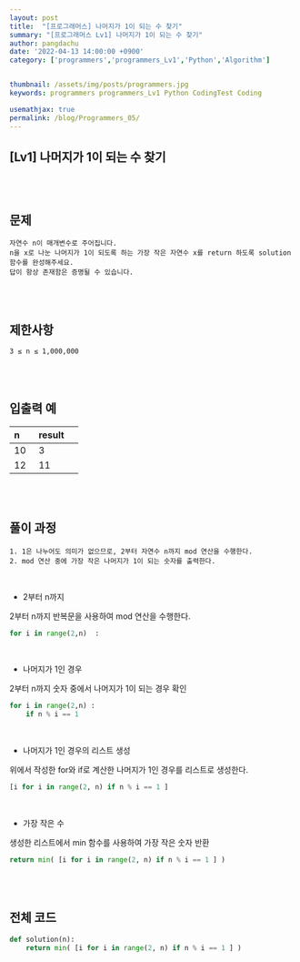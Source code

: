 ```yaml
---
layout: post
title:  "[프로그래머스] 나머지가 1이 되는 수 찾기"
summary: "[프로그래머스 Lv1] 나머지가 1이 되는 수 찾기"
author: pangdachu
date: '2022-04-13 14:00:00 +0900'
category: ['programmers','programmers_Lv1','Python','Algorithm']


thumbnail: /assets/img/posts/programmers.jpg
keywords: programmers programmers_Lv1 Python CodingTest Coding

usemathjax: true
permalink: /blog/Programmers_05/
---
```


## [Lv1] 나머지가 1이 되는 수 찾기
<br>
<br>


문제
---------
```
자연수 n이 매개변수로 주어집니다.     
n을 x로 나눈 나머지가 1이 되도록 하는 가장 작은 자연수 x를 return 하도록 solution 함수를 완성해주세요.     
답이 항상 존재함은 증명될 수 있습니다.          
```
<br>
<br>

제한사항
---------
```
3 ≤ n ≤ 1,000,000         
```
<br>
<br>

입출력 예
---------

|n&nbsp;&nbsp;&nbsp;&nbsp;|result&nbsp;&nbsp;&nbsp;&nbsp;|         
|---------|---------|
|  10  |  3  |       
|  12  |  11  |       
   
             
<br>
<br>

풀이 과정
---------
```
1. 1은 나누어도 의미가 없으므로, 2부터 자연수 n까지 mod 연산을 수행한다.      
2. mod 연산 중에 가장 작은 나머지가 1이 되는 숫자를 출력한다.       
```
<br>

* 2부터 n까지           

2부터 n까지 반복문을 사용하여 mod 연산을 수행한다.            

```python
for i in range(2,n)  :    
```
<br>

* 나머지가 1인 경우          

2부터 n까지 숫자 중에서 나머지가 1이 되는 경우 확인       

```python
for i in range(2,n) : 
    if n % i == 1    
```
<br>

* 나머지가 1인 경우의 리스트 생성                 

위에서 작성한 for와 if로 계산한 나머지가 1인 경우를 리스트로 생성한다.       

```python
[i for i in range(2, n) if n % i == 1 ]   
```
<br>

* 가장 작은 수                      

생성한 리스트에서 min 함수를 사용하여 가장 작은 숫자 반환           

```python
return min( [i for i in range(2, n) if n % i == 1 ] )  
```

<br>
<br>

전체 코드
---------
```python
def solution(n):
    return min( [i for i in range(2, n) if n % i == 1 ] )
```

